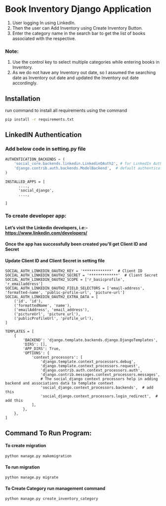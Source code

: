 # Book Inventory Django Application

1. User logging In using LinkedIn.
2. Then the user can Add Inventory using Create Inventory Button.
3. Enter the category name in the search bar to get the list of books associated with the respective.
### Note:
1. Use the control key to select multiple categories while entering books in Inventory.
2. As we do not have any Inventory out date, so I assumed the searching date as Inventory out date and updated the Inventory out date accordingly.
 

## Installation

run command to install all requirements using the command

```bash
pip install -r requirements.txt
```

## LinkedIN Authentication
### Add below code in setting.py file

```python
AUTHENTICATION_BACKENDS = (
    'social_core.backends.linkedin.LinkedinOAuth2', # for LinkedIn Authentication 
    'django.contrib.auth.backends.ModelBackend',  # default authentication classes
)

```
```
INSTALLED_APPS = [ 
      ...., 
      'social_django',
      ....,

]
```
### To create developer app:
#### Let’s visit the Linkedin developers, i.e:- https://www.linkedin.com/developers/
#### Once the app has successfully been created you'll get Client ID and Secret
#### Update Client ID and Client Secret in setting file
```
SOCIAL_AUTH_LINKEDIN_OAUTH2_KEY = '*************'  # Client ID
SOCIAL_AUTH_LINKEDIN_OAUTH2_SECRET = '*************'  # Client Secret
SOCIAL_AUTH_LINKEDIN_OAUTH2_SCOPE = ['r_basicprofile', 'r_emailaddress']
SOCIAL_AUTH_LINKEDIN_OAUTH2_FIELD_SELECTORS = ['email-address', 'formatted-name', 'public-profile-url', 'picture-url']
SOCIAL_AUTH_LINKEDIN_OAUTH2_EXTRA_DATA = [
    ('id', 'id'),
    ('formattedName', 'name'),
    ('emailAddress', 'email_address'),
    ('pictureUrl', 'picture_url'),
    ('publicProfileUrl', 'profile_url'),
]
```
```
TEMPLATES = [
    {
        'BACKEND': 'django.template.backends.django.DjangoTemplates',
        'DIRS': [],
        'APP_DIRS': True,
        'OPTIONS': {
            'context_processors': [
                'django.template.context_processors.debug',
                'django.template.context_processors.request',
                'django.contrib.auth.context_processors.auth',
                'django.contrib.messages.context_processors.messages',
                # The social_django context processors help in adding backend and associations data to template context
                'social_django.context_processors.backends',  # add this
                'social_django.context_processors.login_redirect',  # add this
            ],
        },
    },
]
```

## Command To Run Program:
#### To create migration
```
python manage.py makemigration
```
#### To run migration
```
python manage.py migrate
```
#### To Create Category run management command
```
python manage.py create_inventory_category
```